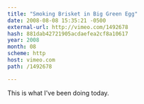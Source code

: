 ```yaml
---
title: "Smoking Brisket in Big Green Egg"
date: 2008-08-08 15:35:21 -0500
external-url: http://vimeo.com/1492678
hash: 881dab42721905acdaefea2cf8a10617
year: 2008
month: 08
scheme: http
host: vimeo.com
path: /1492678

---
```


This is what I've been doing today.
